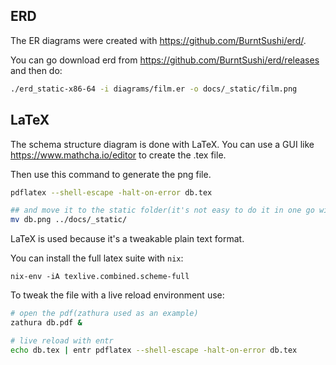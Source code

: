 ## ERD

The ER diagrams were created with https://github.com/BurntSushi/erd/.

You can go download erd from https://github.com/BurntSushi/erd/releases and then do:

```bash
./erd_static-x86-64 -i diagrams/film.er -o docs/_static/film.png
```

## LaTeX

The schema structure diagram is done with LaTeX. You can use a GUI like https://www.mathcha.io/editor to create the .tex file.

Then use this command to generate the png file.

```bash
pdflatex --shell-escape -halt-on-error db.tex

## and move it to the static folder(it's not easy to do it in one go with the pdflatex)
mv db.png ../docs/_static/
```

LaTeX is used because it's a tweakable plain text format.

You can install the full latex suite with `nix`:

```
nix-env -iA texlive.combined.scheme-full
```

To tweak the file with a live reload environment use:

```bash
# open the pdf(zathura used as an example)
zathura db.pdf &

# live reload with entr
echo db.tex | entr pdflatex --shell-escape -halt-on-error db.tex
```
